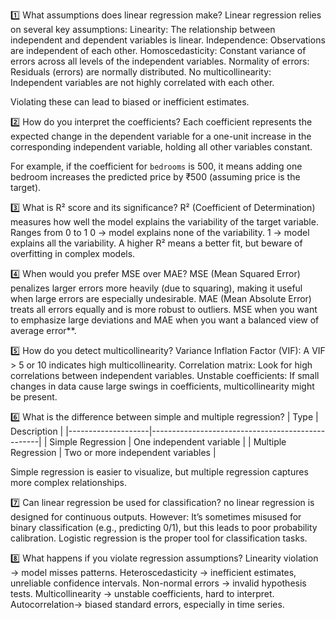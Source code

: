 

1️⃣ What assumptions does linear regression make?
Linear regression relies on several key assumptions:
Linearity: The relationship between independent and dependent variables is linear.
Independence: Observations are independent of each other.
Homoscedasticity: Constant variance of errors across all levels of the independent variables.
Normality of errors: Residuals (errors) are normally distributed.
No multicollinearity: Independent variables are not highly correlated with each other.

Violating these can lead to biased or inefficient estimates.

2️⃣ How do you interpret the coefficients?
Each coefficient represents the expected change in the dependent variable for a one-unit increase in the corresponding independent variable, holding all other variables constant.

For example, if the coefficient for `bedrooms` is 500, it means adding one bedroom increases the predicted price by ₹500 (assuming price is the target).



3️⃣ What is R² score and its significance?
R² (Coefficient of Determination) measures how well the model explains the variability of the target variable.
 Ranges from 0 to 1
 0 → model explains none of the variability.
 1 → model explains all the variability.
 A higher R² means a better fit, but beware of overfitting in complex models.


 4️⃣ When would you prefer MSE over MAE?
MSE (Mean Squared Error) penalizes larger errors more heavily (due to squaring), making it useful when large errors are especially undesirable.
MAE (Mean Absolute Error) treats all errors equally and is more robust to outliers.
MSE when you want to emphasize large deviations and MAE when you want a balanced view of average error**.

 5️⃣ How do you detect multicollinearity?
Variance Inflation Factor (VIF): A VIF > 5 or 10 indicates high multicollinearity.
Correlation matrix: Look for high correlations between independent variables.
Unstable coefficients: If small changes in data cause large swings in coefficients, multicollinearity might be present.


 6️⃣ What is the difference between simple and multiple regression?
| Type               | Description                                      |
|--------------------|--------------------------------------------------|
| Simple Regression | One independent variable    |
| Multiple Regression | Two or more independent variables |

Simple regression is easier to visualize, but multiple regression captures more complex relationships.


7️⃣ Can linear regression be used for classification?
no  linear regression is designed for continuous outputs. However: It’s sometimes misused for binary classification (e.g., predicting 0/1), but this leads to poor probability calibration.
Logistic regression is the proper tool for classification tasks.


 8️⃣ What happens if you violate regression assumptions?
Linearity violation → model misses patterns.
Heteroscedasticity → inefficient estimates, unreliable confidence intervals.
Non-normal errors → invalid hypothesis tests.
Multicollinearity → unstable coefficients, hard to interpret.
Autocorrelation→ biased standard errors, especially in time series.

